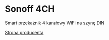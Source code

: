 # Sonoff 4CH
Smart przekaźnik 4 kanałowy WiFi na szynę DIN

[Strona producenta](https://sonoff.tech/product/wifi-diy-smart-switches/4chr3-4chpror3)